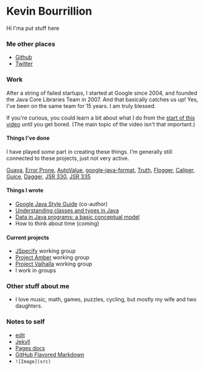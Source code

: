 # Kevin Bourrillion

Hi I'ma put stuff here

### Me other places

* [Github](https://github.com/kevinb9n)
* [Twitter](https://twitter.com/kevinb9n)

### Work

After a string of failed startups, I started at Google since 2004, and founded the
Java Core Libraries Team in 2007. And that basically catches us up! Yes, I've been
on the same team for 15 years. I am truly blessed.

If you're curious, you could learn a bit about what I do from the
[start of this video](https://www.youtube.com/watch?v=sPW2Pz2dI9E) until you get bored.
(The main topic of the video isn't that important.)

#### Things I've done

I have played *some* part in creating these things. I'm generally still connected to these projects, just not very active.

[Guava](https://github.com/google/guava), [Error Prone](https://errorprone.info/), [AutoValue](https://github.com/google/auto/blob/master/value/userguide/index.md), [google-java-format](https://github.com/google/google-java-format), [Truth](https://github.com/google/truth), [Flogger](https://github.com/google/flogger), [Caliper](https://github.com/google/caliper), [Guice](https://github.com/google/guice), [Dagger](https://github.com/google/dagger), [JSR 330](https://jcp.org/en/jsr/detail?id=330), [JSR 335](https://jcp.org/en/jsr/detail?id=335)

#### Things I wrote

* [Google Java Style Guide](https://google.github.io/styleguide/javaguide.html) (co-author)
* [Understanding classes and types in Java](https://docs.google.com/document/d/1G5dNQ0kQwA5zefGdP_nvFJByb63QNlz0XiSjltiJM84/preview?resourcekey=0-HXOJZriWDQ_lN0iqZR9nXQ)
* [Data in Java programs: a basic conceptual model](https://docs.google.com/document/d/1J-a_K87P-R3TscD4uW2Qsbt5BlBR_7uX_BekwJ5BLSE/preview)
* How to think about time (coming)

#### Current projects 

* [JSpecify](http://jspecify.org) working group
* [Project Amber](https://openjdk.java.net/projects/amber/) working group
* [Project Valhalla](https://openjdk.java.net/projects/valhalla/) working group
* I work in groups

### Other stuff about me

* I love music, math, games, puzzles, cycling, but mostly my wife and two daughters.

### Notes to self

* [edit](https://github.com/kevinb9n/kevinb9n.github.io/edit/main/docs/index.md)
* [Jekyll](https://jekyllrb.com/)
* [Pages docs](https://docs.github.com/categories/github-pages-basics/)
* [GitHub Flavored Markdown](https://guides.github.com/features/mastering-markdown/)
* `![Image](src)`
